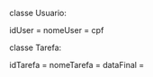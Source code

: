classe Usuario:

idUser = 
nomeUser = 
cpf 


classe Tarefa:

idTarefa = 
nomeTarefa = 
dataFinal = 